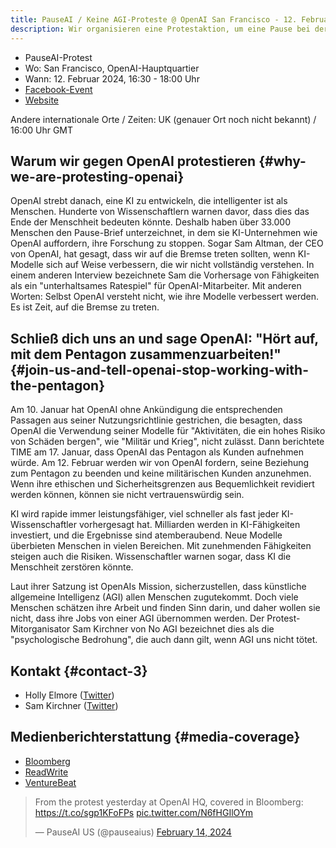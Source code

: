 ```yaml
---
title: PauseAI / Keine AGI-Proteste @ OpenAI San Francisco - 12. Februar 2024
description: Wir organisieren eine Protestaktion, um eine Pause bei der Entwicklung gefährlicher KI zu fordern.
---
```


<script>
    import WidgetConsent from '$lib/components/widget-consent/WidgetConsent.svelte'
</script>

- PauseAI-Protest
- Wo: San Francisco, OpenAI-Hauptquartier
- Wann: 12. Februar 2024, 16:30 - 18:00 Uhr
- [Facebook-Event](https://fb.me/e/78BzWmaaj)
- [Website](https://openaiprotest.com/)

Andere internationale Orte / Zeiten:
UK (genauer Ort noch nicht bekannt) / 16:00 Uhr GMT

## Warum wir gegen OpenAI protestieren {#why-we-are-protesting-openai}

OpenAI strebt danach, eine KI zu entwickeln, die intelligenter ist als Menschen.
Hunderte von Wissenschaftlern warnen davor, dass dies das Ende der Menschheit bedeuten könnte.
Deshalb haben über 33.000 Menschen den Pause-Brief unterzeichnet, in dem sie KI-Unternehmen wie OpenAI auffordern, ihre Forschung zu stoppen.
Sogar Sam Altman, der CEO von OpenAI, hat gesagt, dass wir auf die Bremse treten sollten, wenn KI-Modelle sich auf Weise verbessern, die wir nicht vollständig verstehen.
In einem anderen Interview bezeichnete Sam die Vorhersage von Fähigkeiten als ein "unterhaltsames Ratespiel" für OpenAI-Mitarbeiter.
Mit anderen Worten: Selbst OpenAI versteht nicht, wie ihre Modelle verbessert werden.
Es ist Zeit, auf die Bremse zu treten.

## Schließ dich uns an und sage OpenAI: "Hört auf, mit dem Pentagon zusammenzuarbeiten!" {#join-us-and-tell-openai-stop-working-with-the-pentagon}

Am 10. Januar hat OpenAI ohne Ankündigung die entsprechenden Passagen aus seiner Nutzungsrichtlinie gestrichen, die besagten, dass OpenAI die Verwendung seiner Modelle für "Aktivitäten, die ein hohes Risiko von Schäden bergen", wie "Militär und Krieg", nicht zulässt. Dann berichtete TIME am 17. Januar, dass OpenAI das Pentagon als Kunden aufnehmen würde. Am 12. Februar werden wir von OpenAI fordern, seine Beziehung zum Pentagon zu beenden und keine militärischen Kunden anzunehmen. Wenn ihre ethischen und Sicherheitsgrenzen aus Bequemlichkeit revidiert werden können, können sie nicht vertrauenswürdig sein.

KI wird rapide immer leistungsfähiger, viel schneller als fast jeder KI-Wissenschaftler vorhergesagt hat. Milliarden werden in KI-Fähigkeiten investiert, und die Ergebnisse sind atemberaubend. Neue Modelle überbieten Menschen in vielen Bereichen. Mit zunehmenden Fähigkeiten steigen auch die Risiken. Wissenschaftler warnen sogar, dass KI die Menschheit zerstören könnte.

Laut ihrer Satzung ist OpenAIs Mission, sicherzustellen, dass künstliche allgemeine Intelligenz (AGI) allen Menschen zugutekommt. Doch viele Menschen schätzen ihre Arbeit und finden Sinn darin, und daher wollen sie nicht, dass ihre Jobs von einer AGI übernommen werden. Der Protest-Mitorganisator Sam Kirchner von No AGI bezeichnet dies als die "psychologische Bedrohung", die auch dann gilt, wenn AGI uns nicht tötet.

## Kontakt {#contact-3}

- Holly Elmore ([Twitter](https://twitter.com/ilex_ulmus))
- Sam Kirchner ([Twitter](https://twitter.com/No_AGI_))

## Medienberichterstattung {#media-coverage}

- [Bloomberg](https://www.bloomberg.com/news/newsletters/2024-02-13/ai-protest-at-openai-hq-in-san-francisco-focuses-on-military-work)
- [ReadWrite](https://readwrite.com/stop-working-with-pentagon-openai-staff-face-protests/)
- [VentureBeat](https://venturebeat.com/ai/protesters-gather-outside-openai-office-opposing-military-ai-and-agi/)

<WidgetConsent>
<div>
<blockquote class="twitter-tweet"><p lang="en" dir="ltr">From the protest yesterday at OpenAI HQ, covered in Bloomberg: <a href="https://t.co/sgp1KFoFPs">https://t.co/sgp1KFoFPs</a> <a href="https://t.co/N6fHGIlOYm">pic.twitter.com/N6fHGIlOYm</a></p>&mdash; PauseAI US (@pauseaius) <a href="https://twitter.com/pauseaius/status/1757604719047114786?ref_src=twsrc%5Etfw">February 14, 2024</a></blockquote> <script async src="https://platform.twitter.com/widgets.js" charset="utf-8"></script>
</div>
</WidgetConsent>
